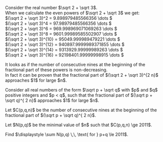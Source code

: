 <p>
Consider the real number $\sqrt 2 + \sqrt 3$.<br />
When we calculate the even powers of $\sqrt 2 + \sqrt 3$
we get:<br />
$(\sqrt 2 + \sqrt 3)^2 = 9.898979485566356 \dots $<br />
$(\sqrt 2 + \sqrt 3)^4 = 97.98979485566356 \dots $<br />
$(\sqrt 2 + \sqrt 3)^6 = 969.998969071069263 \dots $<br />
$(\sqrt 2 + \sqrt 3)^8 = 9601.99989585502907 \dots $<br />
$(\sqrt 2 + \sqrt 3)^{10} = 95049.999989479221 \dots $<br />
$(\sqrt 2 + \sqrt 3)^{12} = 940897.9999989371855 \dots $<br />
$(\sqrt 2 + \sqrt 3)^{14} = 9313929.99999989263 \dots $<br />
$(\sqrt 2 + \sqrt 3)^{16} = 92198401.99999998915 \dots $<br /></p>
<p>
It looks as if the number of consecutive nines at the beginning of the fractional part of these powers is non-decreasing.<br />
In fact it can be proven that the fractional part of $(\sqrt 2 + \sqrt 3)^{2 n}$ approaches $1$ for large $n$.
</p>
<p>
Consider all real numbers of the form $\sqrt p + \sqrt q$ with $p$ and $q$ positive integers and $p &lt; q$, such that the fractional part 
of $(\sqrt p + \sqrt q)^{ 2 n}$ approaches $1$ for large $n$.
</p>
<p>
Let $C(p,q,n)$ be the number of consecutive nines at the beginning of the fractional part of $(\sqrt p + \sqrt q)^{ 2 n}$.
</p>
<p>
Let $N(p,q)$ be the minimal value of $n$ such that $C(p,q,n) \ge 2011$.
</p>
<p>
Find $\displaystyle \sum N(p,q) \,\, \text{ for } p+q \le 2011$.
</p>

















 



